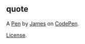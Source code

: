 quote
-----


A [Pen](https://codepen.io/Orangewood/pen/jzjxKy) by [James](https://codepen.io/Orangewood) on [CodePen](https://codepen.io).

[License](https://codepen.io/Orangewood/pen/jzjxKy/license).